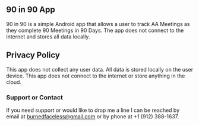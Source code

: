 ## 90 in 90 App

90 in 90 is a simple Android app that allows a user to track AA Meetings as they complete 90 Meetings in 90 Days. The app does not connect to the internet and stores all data locally.

## Privacy Policy
This app does not collect any user data. All data is stored locally on the user device. This app does not connect to the internet or store anything in the cloud.


### Support or Contact

If you need support or would like to drop me a line I can be reached by email at <burnedfaceless@gmail.com> or by phone at +1 (912) 388-1637.
